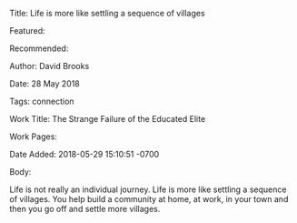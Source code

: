 Title: Life is more like settling a sequence of villages

Featured: 

Recommended: 

Author: David Brooks

Date: 28 May 2018

Tags: connection

Work Title: The Strange Failure of the Educated Elite

Work Pages:  

Date Added: 2018-05-29 15:10:51 -0700

Body:

Life is not really an individual journey. Life is more like settling a sequence of villages. You help build a community at home, at work, in your town and then you go off and settle more villages.


